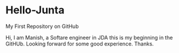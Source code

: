 # Hello-Junta
My First Repository on GitHub

Hi, 
I am Manish, a Softare engineer in JDA
this is my beginning in the GitHUb.
Looking forward for some good experience.
Thanks.
